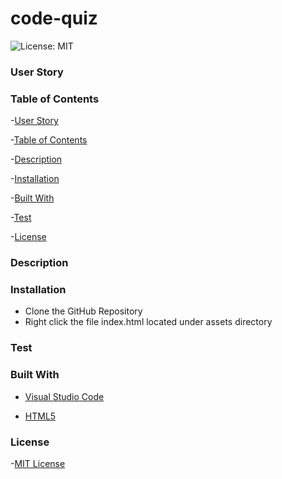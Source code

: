 # code-quiz

![License: MIT](https://img.shields.io/badge/License-MIT-yellow.svg)

### User Story

### Table of Contents

-[User Story](https://github.com/gilorcilla/code-quiz#user-story)

-[Table of Contents](https://github.com/gilorcilla/code-quiz#table-of-contents)

-[Description](https://github.com/gilorcilla/code-quiz#description)

-[Installation](https://github.com/gilorcilla/code-quiz#installation)

-[Built With](https://github.com/gilorcilla/code-quiz#built-with)

-[Test](https://github.com/gilorcilla/code-quiz#test)

-[License](https://github.com/gilorcilla/code-quiz#test)

### Description

### Installation

- Clone the GitHub Repository
- Right click the file index.html located under assets directory

### Test

### Built With

- [Visual Studio Code](https://code.visualstudio.com/)

- [HTML5](https://developer.mozilla.org/en-US/docs/Web/Guide/HTML/HTML5)

### License

-[MIT License](https://opensource.org/licenses/MIT)
